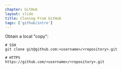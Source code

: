 ```yaml
---
chapter: GitHub
layout: slide
title: Cloning From GitHub
tags: ['github/intro']
---
```


Obtain a local "copy":

	# SSH
	git clone git@github.com:<username>/<repository>.git

	# HTTPS
	https://github.com/<username>/<repository>.git